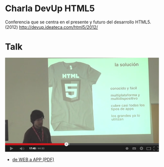 Charla DevUp HTML5
==================

Conferencia que se centra en el presente y futuro del desarrollo HTML5. (2012)
http://devup.ideateca.com/html5/2012/


# Talk

[![ScreenShot](https://github.com/fpmweb/charla_devup_HTML5/blob/master/talk-video.png)](http://www.youtube.com/watch?v=C1p0gOZkvcQ)

* [de WEB a APP (PDF)](https://mega.co.nz/#!fQl0SZwT!bVa_onFS7F1-fmETfnD-Ln6g2exAgO6aCxenFjDJOCU)
